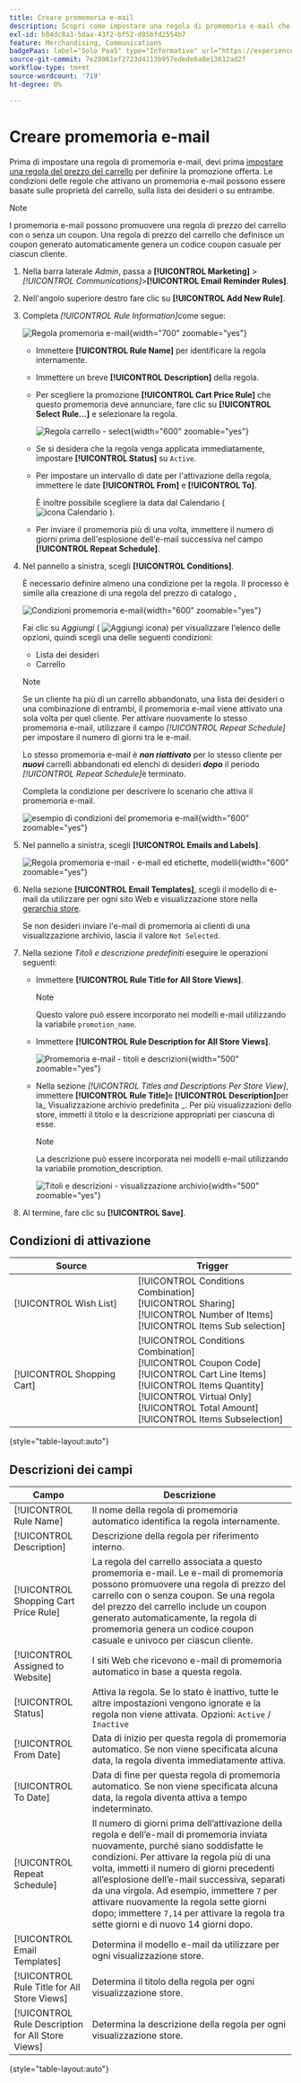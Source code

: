 ```yaml
---
title: Creare promemoria e-mail
description: Scopri come impostare una regola di promemoria e-mail che utilizza una regola di prezzo del carrello esistente.
exl-id: b04dc8a3-5daa-43f2-bf52-d85bfd2554b7
feature: Merchandising, Communications
badgePaas: label="Solo PaaS" type="Informative" url="https://experienceleague.adobe.com/en/docs/commerce/user-guides/product-solutions" tooltip="Applicabile solo ai progetti Adobe Commerce on Cloud (infrastruttura PaaS gestita da Adobe) e ai progetti on-premise."
source-git-commit: 7e28081ef2723d4113b957edede6a8e13612ad2f
workflow-type: tm+mt
source-wordcount: '719'
ht-degree: 0%

---
```


# Creare promemoria e-mail

Prima di impostare una regola di promemoria e-mail, devi prima [impostare una regola del prezzo del carrello](price-rules-cart-create.md) per definire la promozione offerta. Le condizioni delle regole che attivano un promemoria e-mail possono essere basate sulle proprietà del carrello, sulla lista dei desideri o su entrambe.

>[!NOTE]
>
>I promemoria e-mail possono promuovere una regola di prezzo del carrello con o senza un coupon. Una regola di prezzo del carrello che definisce un coupon generato automaticamente genera un codice coupon casuale per ciascun cliente.

1. Nella barra laterale _Admin_, passa a **[!UICONTROL Marketing]** > _[!UICONTROL Communications]_>**[!UICONTROL Email Reminder Rules]**.

1. Nell&#39;angolo superiore destro fare clic su **[!UICONTROL Add New Rule]**.

1. Completa _[!UICONTROL Rule Information]_&#x200B;come segue:

   ![Regola promemoria e-mail](./assets/email-reminder-new.png){width="700" zoomable="yes"}

   - Immettere **[!UICONTROL Rule Name]** per identificare la regola internamente.

   - Immettere un breve **[!UICONTROL Description]** della regola.

   - Per scegliere la promozione **[!UICONTROL Cart Price Rule]** che questo promemoria deve annunciare, fare clic su **[!UICONTROL Select Rule…]** e selezionare la regola.

     ![Regola carrello - select](./assets/email-reminder-select-rule.png){width="600" zoomable="yes"}

   - Se si desidera che la regola venga applicata immediatamente, impostare **[!UICONTROL Status]** su `Active`.

   - Per impostare un intervallo di date per l&#39;attivazione della regola, immettere le date **[!UICONTROL From]** e **[!UICONTROL To]**.

     È inoltre possibile scegliere la data dal Calendario ( ![icona Calendario](../assets/icon-calendar.png) ).

   - Per inviare il promemoria più di una volta, immettere il numero di giorni prima dell&#39;esplosione dell&#39;e-mail successiva nel campo **[!UICONTROL Repeat Schedule]**.

1. Nel pannello a sinistra, scegli **[!UICONTROL Conditions]**.

   È necessario definire almeno una condizione per la regola. Il processo è simile alla creazione di una regola del prezzo di catalogo [.](price-rules-catalog.md)

   ![Condizioni promemoria e-mail](./assets/email-reminder-conditions.png){width="600" zoomable="yes"}

   Fai clic su _Aggiungi_ ( ![Aggiungi icona](../assets/icon-add-green-circle.png)) per visualizzare l&#39;elenco delle opzioni, quindi scegli una delle seguenti condizioni:

   - Lista dei desideri
   - Carrello

   >[!NOTE]
   >
   >Se un cliente ha più di un carrello abbandonato, una lista dei desideri o una combinazione di entrambi, il promemoria e-mail viene attivato una sola volta per quel cliente. Per attivare nuovamente lo stesso promemoria e-mail, utilizzare il campo _[!UICONTROL Repeat Schedule]_&#x200B;per impostare il numero di giorni tra le e-mail. <br/>
   >
   >Lo stesso promemoria e-mail è **_non riattivato_** per lo stesso cliente per **_nuovi_** carrelli abbandonati ed elenchi di desideri **_dopo_** il periodo _[!UICONTROL Repeat Schedule]_&#x200B;è terminato.

   Completa la condizione per descrivere lo scenario che attiva il promemoria e-mail.

   ![esempio di condizioni del promemoria e-mail](./assets/email-reminder-condition-example.png){width="600" zoomable="yes"}

1. Nel pannello a sinistra, scegli **[!UICONTROL Emails and Labels]**.

   ![Regola promemoria e-mail - e-mail ed etichette, modelli ](./assets/email-reminder-rule-emails-labels-email-templates.png){width="600" zoomable="yes"}

1. Nella sezione **[!UICONTROL Email Templates]**, scegli il modello di e-mail da utilizzare per ogni sito Web e visualizzazione store nella [gerarchia store](../getting-started/websites-stores-views.md).

   Se non desideri inviare l&#39;e-mail di promemoria ai clienti di una visualizzazione archivio, lascia il valore `Not Selected`.

1. Nella sezione _Titoli e descrizione predefiniti_ eseguire le operazioni seguenti:

   - Immettere **[!UICONTROL Rule Title for All Store Views]**.

     >[!NOTE]
     >
     >Questo valore può essere incorporato nei modelli e-mail utilizzando la variabile `promotion_name`.

   - Immettere **[!UICONTROL Rule Description for All Store Views]**.

     ![Promemoria e-mail - titoli e descrizioni](./assets/email-reminders-emails-and-labels-default-titles-description.png){width="500" zoomable="yes"}

   - Nella sezione _[!UICONTROL Titles and Descriptions Per Store View]_, immettere **[!UICONTROL Rule Title]**&#x200B;e **[!UICONTROL Description]**&#x200B;per la_ Visualizzazione archivio predefinita _. Per più visualizzazioni dello store, immetti il titolo e la descrizione appropriati per ciascuna di esse.

     >[!NOTE]
     >
     >La descrizione può essere incorporata nei modelli e-mail utilizzando la variabile promotion_description.

     ![Titoli e descrizioni - visualizzazione archivio](./assets/email-reminder-rules-title-descriptions-per-store-view.png){width="500" zoomable="yes"}

1. Al termine, fare clic su **[!UICONTROL Save]**.

## Condizioni di attivazione

| Source | Trigger |
|--- |--- |
| [!UICONTROL Wish List] | [!UICONTROL Conditions Combination]<br/>[!UICONTROL Sharing]<br/>[!UICONTROL Number of Items]<br/>[!UICONTROL Items Sub selection] |
| [!UICONTROL Shopping Cart] | [!UICONTROL Conditions Combination]<br/>[!UICONTROL Coupon Code]<br/>[!UICONTROL Cart Line Items]<br/>[!UICONTROL Items Quantity]<br/>[!UICONTROL Virtual Only]<br/>[!UICONTROL Total Amount]<br/>[!UICONTROL Items Subselection] |

{style="table-layout:auto"}

## Descrizioni dei campi

| Campo | Descrizione |
|--- |--- |
| [!UICONTROL Rule Name] | Il nome della regola di promemoria automatico identifica la regola internamente. |
| [!UICONTROL Description] | Descrizione della regola per riferimento interno. |
| [!UICONTROL Shopping Cart Price Rule] | La regola del carrello associata a questo promemoria e-mail. Le e-mail di promemoria possono promuovere una regola di prezzo del carrello con o senza coupon. Se una regola del prezzo del carrello include un coupon generato automaticamente, la regola di promemoria genera un codice coupon casuale e univoco per ciascun cliente. |
| [!UICONTROL Assigned to Website] | I siti Web che ricevono e-mail di promemoria automatico in base a questa regola. |
| [!UICONTROL Status] | Attiva la regola. Se lo stato è inattivo, tutte le altre impostazioni vengono ignorate e la regola non viene attivata. Opzioni: `Active` / `Inactive` |
| [!UICONTROL From Date] | Data di inizio per questa regola di promemoria automatico. Se non viene specificata alcuna data, la regola diventa immediatamente attiva. |
| [!UICONTROL To Date] | Data di fine per questa regola di promemoria automatico. Se non viene specificata alcuna data, la regola diventa attiva a tempo indeterminato. |
| [!UICONTROL Repeat Schedule] | Il numero di giorni prima dell’attivazione della regola e dell’e-mail di promemoria inviata nuovamente, purché siano soddisfatte le condizioni. Per attivare la regola più di una volta, immetti il numero di giorni precedenti all’esplosione dell’e-mail successiva, separati da una virgola. Ad esempio, immettere `7` per attivare nuovamente la regola sette giorni dopo; immettere `7,14` per attivare la regola tra sette giorni e di nuovo 14 giorni dopo. |
| [!UICONTROL Email Templates] | Determina il modello e-mail da utilizzare per ogni visualizzazione store. |
| [!UICONTROL Rule Title for All Store Views] | Determina il titolo della regola per ogni visualizzazione store. |
| [!UICONTROL Rule Description for All Store Views] | Determina la descrizione della regola per ogni visualizzazione store. |

{style="table-layout:auto"}
